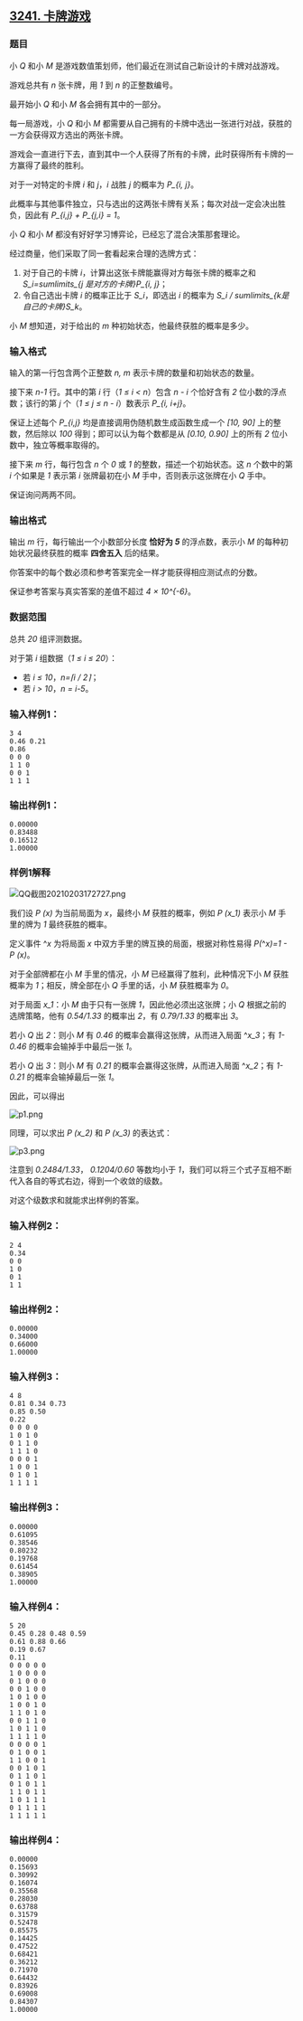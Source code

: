 ## [3241. 卡牌游戏](https://www.acwing.com/problem/content/3244/)

### 题目

小 *Q* 和小 *M* 是游戏数值策划师，他们最近在测试自己新设计的卡牌对战游戏。

游戏总共有 *n* 张卡牌，用 *1* 到 *n* 的正整数编号。

最开始小 *Q* 和小 *M* 各会拥有其中的一部分。

每一局游戏，小 *Q* 和小 *M* 都需要从自己拥有的卡牌中选出一张进行对战，获胜的一方会获得双方选出的两张卡牌。

游戏会一直进行下去，直到其中一个人获得了所有的卡牌，此时获得所有卡牌的一方赢得了最终的胜利。

对于一对特定的卡牌 *i* 和 *j*，*i* 战胜 *j* 的概率为 *P_{i, j}*。

此概率与其他事件独立，只与选出的这两张卡牌有关系；每次对战一定会决出胜负，因此有 *P_{i,j} + P_{j,i} = 1*。

小 *Q* 和小 *M* 都没有好好学习博弈论，已经忘了混合决策那套理论。

经过商量，他们采取了同一套看起来合理的选牌方式：

1. 对于自己的卡牌 *i*，计算出这张卡牌能赢得对方每张卡牌的概率之和 *S_i=sumlimits_{j 是对方的卡牌}P_{i, j}*；
2. 令自己选出卡牌 *i* 的概率正比于 *S_i*，即选出 *i* 的概率为 *S_i / sumlimits_{k是自己的卡牌}S_k*。

小 *M* 想知道，对于给出的 *m* 种初始状态，他最终获胜的概率是多少。

### 输入格式

输入的第一行包含两个正整数 *n, m* 表示卡牌的数量和初始状态的数量。

接下来 *n-1* 行。其中的第 *i* 行（*1 ≤ i < n*）包含 *n - i* 个恰好含有 *2* 位小数的浮点数；该行的第 *j* 个（*1 ≤ j ≤ n - i*）数表示 *P_{i, i+j}*。

保证上述每个 *P_{i,j}* 均是直接调用伪随机数生成函数生成一个 *[10, 90]* 上的整数，然后除以 *100* 得到；即可以认为每个数都是从 *[0.10, 0.90]* 上的所有 *2* 位小数中，独立等概率取得的。

接下来 *m* 行，每行包含 *n* 个 *0* 或 *1* 的整数，描述一个初始状态。这 *n* 个数中的第 *i* 个如果是 *1* 表示第 *i* 张牌最初在小 *M* 手中，否则表示这张牌在小 *Q* 手中。

保证询问两两不同。

### 输出格式

输出 *m* 行，每行输出一个小数部分长度 **恰好为 *5*** 的浮点数，表示小 *M* 的每种初始状况最终获胜的概率 **四舍五入** 后的结果。

你答案中的每个数必须和参考答案完全一样才能获得相应测试点的分数。

保证参考答案与真实答案的差值不超过 *4 × 10^{-6}*。

### 数据范围

总共 *20* 组评测数据。

对于第 *i* 组数据（*1 ≤ i ≤ 20*）：

- 若 *i ≤ 10*，*n=⌈i / 2⌉*；
- 若 *i > 10*，*n = i-5*。

### 输入样例1：

```
3 4
0.46 0.21
0.86
0 0 0
1 1 0
0 0 1
1 1 1
```

### 输出样例1：

```
0.00000
0.83488
0.16512
1.00000
```

### 样例1解释

 ![QQ截图20210203172727.png](https://cdn.acwing.com/media/article/image/2021/02/03/19_0abb7d0d66-QQ截图20210203172727.png)

我们设 *P (x)* 为当前局面为 *x*，最终小 *M* 获胜的概率，例如 *P (x_1)* 表示小 *M* 手里的牌为 *1* 最终获胜的概率。

定义事件 ^*x* 为将局面 *x* 中双方手里的牌互换的局面，根据对称性易得 *P(*^*x)=1 - P (x)*。

对于全部牌都在小 *M* 手里的情况，小 *M* 已经赢得了胜利，此种情况下小 *M* 获胜概率为 *1*；相反，牌全部在小 *Q* 手里的话，小 *M* 获胜概率为 *0*。

对于局面 *x_1*：小 *M* 由于只有一张牌 *1*，因此他必须出这张牌；小 *Q* 根据之前的选牌策略，他有 *0.54/1.33* 的概率出 *2*，有 *0.79/1.33* 的概率出 *3*。

若小 *Q* 出 *2*：则小 *M* 有 *0.46* 的概率会赢得这张牌，从而进入局面 ^*x_3*；有 *1-0.46* 的概率会输掉手中最后一张 *1*。

若小 *Q* 出 *3*：则小 *M* 有 *0.21* 的概率会赢得这张牌，从而进入局面 ^*x_2*；有 *1-0.21* 的概率会输掉最后一张 *1*。

因此，可以得出

 ![p1.png](https://cdn.acwing.com/media/article/image/2021/02/03/19_690d561366-p1.png)

同理，可以求出 *P (x_2)* 和 *P (x_3)* 的表达式：

 ![p3.png](https://cdn.acwing.com/media/article/image/2021/02/03/19_80c4419c66-p3.png)

注意到 *0.2484/1.33*， *0.1204/0.60* 等数均小于 *1*，我们可以将三个式子互相不断代入各自的等式右边，得到一个收敛的级数。

对这个级数求和就能求出样例的答案。

### 输入样例2：

```
2 4
0.34
0 0
1 0
0 1
1 1
```

### 输出样例2：

```
0.00000
0.34000
0.66000
1.00000
```

### 输入样例3：

```
4 8
0.81 0.34 0.73
0.85 0.50
0.22
0 0 0 0
1 0 1 0
0 1 1 0
1 1 1 0
0 0 0 1
1 0 0 1
0 1 0 1
1 1 1 1
```

### 输出样例3：

```
0.00000
0.61095
0.38546
0.80232
0.19768
0.61454
0.38905
1.00000
```

### 输入样例4：

```
5 20
0.45 0.28 0.48 0.59
0.61 0.88 0.66
0.19 0.67
0.11
0 0 0 0 0
1 0 0 0 0
0 1 0 0 0
0 0 1 0 0
1 0 1 0 0
1 0 0 1 0
1 1 0 1 0
0 0 1 1 0
1 0 1 1 0
1 1 1 1 0
0 0 0 0 1
0 1 0 0 1
1 1 0 0 1
0 0 1 0 1
0 1 1 0 1
0 1 0 1 1
1 1 0 1 1
1 0 1 1 1
0 1 1 1 1
1 1 1 1 1
```

### 输出样例4：

```
0.00000
0.15693
0.30992
0.16074
0.35568
0.28030
0.63788
0.31579
0.52478
0.85575
0.14425
0.47522
0.68421
0.36212
0.71970
0.64432
0.83926
0.69008
0.84307
1.00000
```
